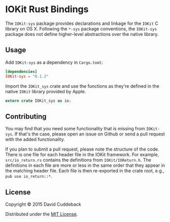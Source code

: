 # IOKit Rust Bindings

The `IOKit-sys` package provides declarations and linkage for the `IOKit` C library on OS X.
Following the `*-sys` package conventions, the `IOKit-sys` package does not define higher-level
abstractions over the native library.

## Usage
Add `IOKit-sys` as a dependency in `Cargo.toml`:

```toml
[dependencies]
IOKit-sys = "0.1.2"
```

Import the `IOKit_sys` crate and use the functions as they're defined in the native `IOKit` library
provided by Apple.

```rust
extern crate IOKit_sys as io;
```

## Contributing
You may find that you need some functionality that is missing from `IOKit-sys`. If that's the case,
please open an issue on Github or send a pull request with the added functionality.

If you plan to submit a pull request, please note the structure of the code. There is one file for
each header file in the IOKit framework. For example, `src/io_return.rs` contains the definitions
from `IOKit/IOReturn.h`. The definitions in each file are more or less in the same order that they
appear in the matching header file. Each file is then re-exported in the crate root, e.g., `pub use
io_return::*`.

## License
Copyright © 2015 David Cuddeback

Distributed under the [MIT License](LICENSE).
